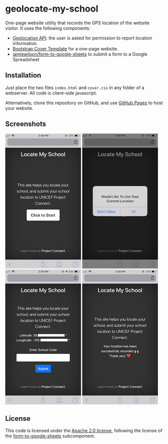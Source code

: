# geolocate-my-school

One-page website utility that records the GPS location of the website visitor. It uses the following components:

* [Geolocation API](https://developer.mozilla.org/en-US/docs/Web/API/Geolocation_API): the user is asked for permission to report location information.
* [Bootstrap Cover Template](https://getbootstrap.com/docs/4.5/examples/cover/) for a one-page website.
* [jamiewilson/form-to-google-sheets](https://github.com/jamiewilson/form-to-google-sheets) to submit a form to a Google Spreadsheet

## Installation

Just place the two files `index.html` and `cover.css` in any folder of a webserver. All code is client-side javascript.

Alternatively, clone this repository on GitHub, and use [GitHub Pages](https://pages.github.com/) to host your website.

## Screenshots

![Landing Page](docs/landing.png "Landing Page")
![Location Request](docs/permission.png "Location Request")
![Form Submission](docs/form.png "Form Submission")
![Success](docs/success.png "Success")


## License

This code is licensed under the [Apache 2.0 license](LICENSE), following the license of the [form-to-google-sheets](https://github.com/jamiewilson/form-to-google-sheets) subcomponent.
